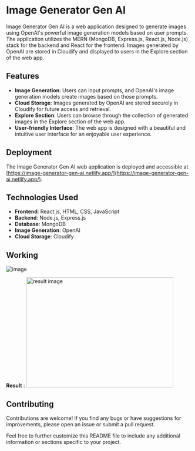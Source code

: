 # Image Generator Gen AI

Image Generator Gen AI is a web application designed to generate images using OpenAI's powerful image generation models based on user prompts. The application utilizes the MERN (MongoDB, Express.js, React.js, Node.js) stack for the backend and React for the frontend. Images generated by OpenAI are stored in Cloudify and displayed to users in the Explore section of the web app.

## Features

- **Image Generation**: Users can input prompts, and OpenAI's image generation models create images based on those prompts.
- **Cloud Storage**: Images generated by OpenAI are stored securely in Cloudify for future access and retrieval.
- **Explore Section**: Users can browse through the collection of generated images in the Explore section of the web app.
- **User-friendly Interface**: The web app is designed with a beautiful and intuitive user interface for an enjoyable user experience.

## Deployment

The Image Generator Gen AI web application is deployed and accessible at [https://image-generator-gen-ai.netlify.app/](https://image-generator-gen-ai.netlify.app/).

## Technologies Used

- **Frontend**: React.js, HTML, CSS, JavaScript
- **Backend**: Node.js, Express.js
- **Database**: MongoDB
- **Image Generation**: OpenAI
- **Cloud Storage**: Cloudify

## Working

![image](https://github.com/samad-mohammed/genAI-image-generator-MERN/assets/129748059/28ec2def-9608-4786-b491-66b8604292dc)

  **Result** : <img src="https://github.com/samad-mohammed/genAI-image-generator-MERN/assets/129748059/7f9b455f-b73e-45c2-9a4b-ced68b4e04d7" alt="result image" width="400" height="300">

## Contributing

Contributions are welcome! If you find any bugs or have suggestions for improvements, please open an issue or submit a pull request.

Feel free to further customize this README file to include any additional information or sections specific to your project.
